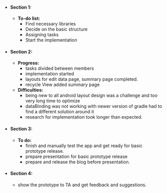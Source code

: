 * #### **Section 1:**
  * **To-do list:**
    * Find necessary libraries
    * Decide on the basic structure
    * Assigning tasks
    * Start the implementation
* #### **Section 2:**
  * **Progress:**
    * tasks divided between members
    * implementation started
    * layouts for edit data page, summary page completed.
    * recycle View added summary page
  * **Difficulties:**
    * being new to all android layout design was a challenge and too very long time to optimize
    * dataBinding was not working with newer version of gradle had to find a different solution around it
    * research for implementation took longer than expected.
* #### **Section 3:**
  * **To do:**
    * finish and manually test the app and get ready for basic prototype release.
    * prepare presentation for basic prototype release
    * prepare and release the blog before presentation.
* #### **Section 4:**
  * show the prototype to TA and get feedback and suggestions.
